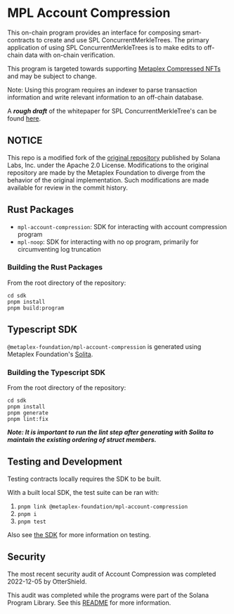 # MPL Account Compression

This on-chain program provides an interface for composing smart-contracts to create and use
SPL ConcurrentMerkleTrees. The primary application of using SPL ConcurrentMerkleTrees is
to make edits to off-chain data with on-chain verification. 

This program is targeted towards supporting [Metaplex Compressed NFTs](https://github.com/metaplex-foundation/mpl-bubblegum) and may be subject to change.

Note: Using this program requires an indexer to parse transaction information and write relevant information to an off-chain database.

A _**rough draft**_ of the whitepaper for SPL ConcurrentMerkleTree's can be found [here](https://drive.google.com/file/d/1BOpa5OFmara50fTvL0VIVYjtg-qzHCVc/view).

## NOTICE

This repo is a modified fork of the [original repository](https://github.com/solana-labs/solana-program-library/tree/master/account-compression) published by Solana Labs, Inc. under the Apache 2.0 License.  Modifications to the original repository are made by the Metaplex Foundation to diverge from the behavior of the original implementation. Such modifications are made available for review in the commit history.

## Rust Packages

* `mpl-account-compression`: SDK for interacting with account compression program
* `mpl-noop`: SDK for interacting with no op program, primarily for circumventing log truncation

### Building the Rust Packages

From the root directory of the repository:

```
cd sdk
pnpm install
pnpm build:program
```

## Typescript SDK

`@metaplex-foundation/mpl-account-compression` is generated using Metaplex Foundation's [Solita](https://github.com/metaplex-foundation/solita/).

### Building the Typescript SDK

From the root directory of the repository:

```
cd sdk
pnpm install
pnpm generate
pnpm lint:fix
```
***Note: It is important to run the lint step after generating with Solita to maintain the existing ordering of struct members.***

## Testing and Development

Testing contracts locally requires the SDK to be built. 

With a built local SDK, the test suite can be ran with:

1. `pnpm link @metaplex-foundation/mpl-account-compression`
2. `pnpm i`
3. `pnpm test`

Also see [the SDK](./sdk/) for more information on testing.

## Security

The most recent security audit of Account Compression was completed 2022-12-05 by OtterShield.

This audit was completed while the programs were part of the Solana Program Library.  See this [README](https://github.com/solana-labs/solana-program-library#audits) for more information.
